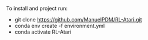 To install and project run:

- git clone https://github.com/ManuelPDM/RL-Atari.git
- conda env create -f environment.yml
- conda activate RL-Atari
